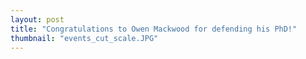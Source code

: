 ```yaml
---
layout: post
title: "Congratulations to Owen Mackwood for defending his PhD!"
thumbnail: "events_cut_scale.JPG"
---
```

